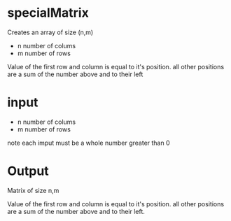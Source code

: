 # specialMatrix

 Creates an array of size (n,m)
 * n number of colums
 * m number of rows

 Value of the first row and column is equal to it's position.
 all other positions are a sum of the number above and to their left

# input
 
 * n number of colums
 * m number of rows

 note
 each imput must be a whole number greater than 0

# Output 

Matrix of size n,m

 Value of the first row and column is equal to it's position.
 all other positions are a sum of the number above and to their left.

 
